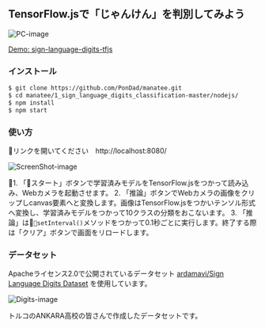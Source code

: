 ## TensorFlow.jsで「じゃんけん」を判別してみよう

![PC-image](https://raw.githubusercontent.com/PonDad/manatee/master/1_sign_language_digits_classification-master/nodejs/static/img/sign-language-digits.gif)

[Demo: sign-language-digits-tfjs](https://sign-language-digits-tfjs.herokuapp.com/)

### インストール

```bash
$ git clone https://github.com/PonDad/manatee.git
$ cd manatee/1_sign_language_digits_classification-master/nodejs/
$ npm install
$ npm start
```

### 使い方

リンクを開いてください　http://localhost:8080/

![ScreenShot-image](https://raw.githubusercontent.com/PonDad/manatee/master/1_sign_language_digits_classification-master/nodejs/static/img/Screenshot.png)

1. 「スタート」ボタンで学習済みモデルをTensorFlow.jsをつかって読み込み、Webカメラを起動させます。
2. 「推論」ボタンでWebカメラの画像をクリップしcanvas要素へと変換します。画像はTensorFlow.jsをつかいテンソル形式へ変換し、学習済みモデルをつかって10クラスの分類をおこないます。
3. 「推論」は`setInterval()`メソッドをつかって0.1秒ごとに実行します。終了する際は「クリア」ボタンで画面をリロードします。

### データセット

Apacheライセンス2.0で公開されているデータセット [ardamavi/Sign Language Digits Dataset](https://github.com/ardamavi/Sign-Language-Digits-Dataset) を使用しています。

![Digits-image](https://raw.githubusercontent.com/PonDad/manatee/master/1_sign_language_digits_classification-master/nodejs/static/img/digit.png)

トルコのANKARA高校の皆さんで作成したデータセットです。
